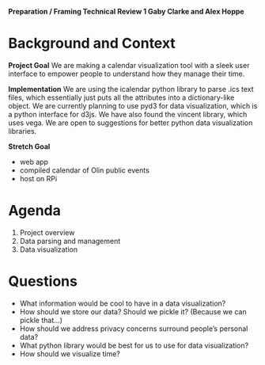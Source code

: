 **Preparation / Framing
Technical Review 1
Gaby Clarke and Alex Hoppe**

# Background and Context
**Project Goal**
We are making a calendar visualization tool with a sleek user interface to empower people to understand how they manage their time.

**Implementation**
We are using the icalendar python library to parse .ics text files, which essentially just puts all the attributes into a dictionary-like object.  We are currently planning to use pyd3 for data visualization, which is a python interface for d3js.  We have also found the vincent library, which uses vega.  We are open to suggestions for better python data visualization libraries.

**Stretch Goal**
- web app
- compiled calendar of Olin public events
- host on RPi

# Agenda
1. Project overview
2. Data parsing and management
3. Data visualization

# Questions
- What information would be cool to have in a data visualization?
- How should we store our data?  Should we pickle it? (Because we can pickle that…)
- How should we address privacy concerns surround people’s personal data?
- What python library would be best for us to use for data visualization?
- How should we visualize time?